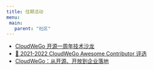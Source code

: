 ```yaml
---
title: 往期活动
menu:
 main:
   parent: "社区"
---
```


- [CloudWeGo 开源一周年技术沙龙](https://juejin.cn/live/1040934)
- [🏅 2021-2022 CloudWeGo Awesome Contributor 评选](https://github.com/cloudwego/community/issues/36)
- [CloudWeGo：从开源、开放到企业落地](https://live.juejin.cn/4354/cloudwegoday001)
